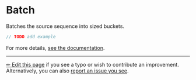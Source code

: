 # Batch

Batches the source sequence into sized buckets.

```c# --destination-file ../code/Program.cs --region statements --project ../code/TryMoreLinq.csproj
// TODO add example
```

For more details, [see the documentation][doc].

---

[&#x270F; Edit this page][edit] if you see a typo or wish to contribute an
improvement. Alternatively, you can also [report an issue you see][issue].


[edit]: https://github.com/morelinq/try/edit/master/m/batch.md
[issue]: https://github.com/morelinq/try/issues/new?title=Batch
[doc]: https://morelinq.github.io/3.1/ref/api/html/Overload_MoreLinq_MoreEnumerable_Batch.htm

